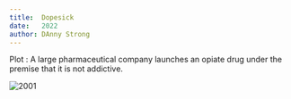 ```yaml
---
title:  Dopesick
date:   2022
author: DAnny Strong
---
```


Plot : A large pharmaceutical company launches an opiate drug under the premise that it is not addictive.

![2001](img/dopesick.png)